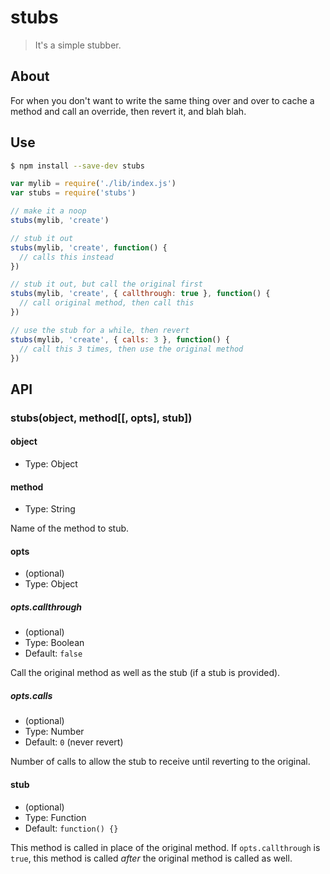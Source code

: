# stubs

> It's a simple stubber.

## About

For when you don't want to write the same thing over and over to cache a method and call an
override, then revert it, and blah blah.

## Use

```sh
$ npm install --save-dev stubs
```

```js
var mylib = require('./lib/index.js')
var stubs = require('stubs')

// make it a noop
stubs(mylib, 'create')

// stub it out
stubs(mylib, 'create', function() {
  // calls this instead
})

// stub it out, but call the original first
stubs(mylib, 'create', { callthrough: true }, function() {
  // call original method, then call this
})

// use the stub for a while, then revert
stubs(mylib, 'create', { calls: 3 }, function() {
  // call this 3 times, then use the original method
})
```

## API

### stubs(object, method[[, opts], stub])

#### object

- Type: Object

#### method

- Type: String

Name of the method to stub.

#### opts

- (optional)
- Type: Object

##### opts.callthrough

- (optional)
- Type: Boolean
- Default: `false`

Call the original method as well as the stub (if a stub is provided).

##### opts.calls

- (optional)
- Type: Number
- Default: `0` (never revert)

Number of calls to allow the stub to receive until reverting to the original.

#### stub

- (optional)
- Type: Function
- Default: `function() {}`

This method is called in place of the original method. If `opts.callthrough` is `true`, this method
is called *after* the original method is called as well.